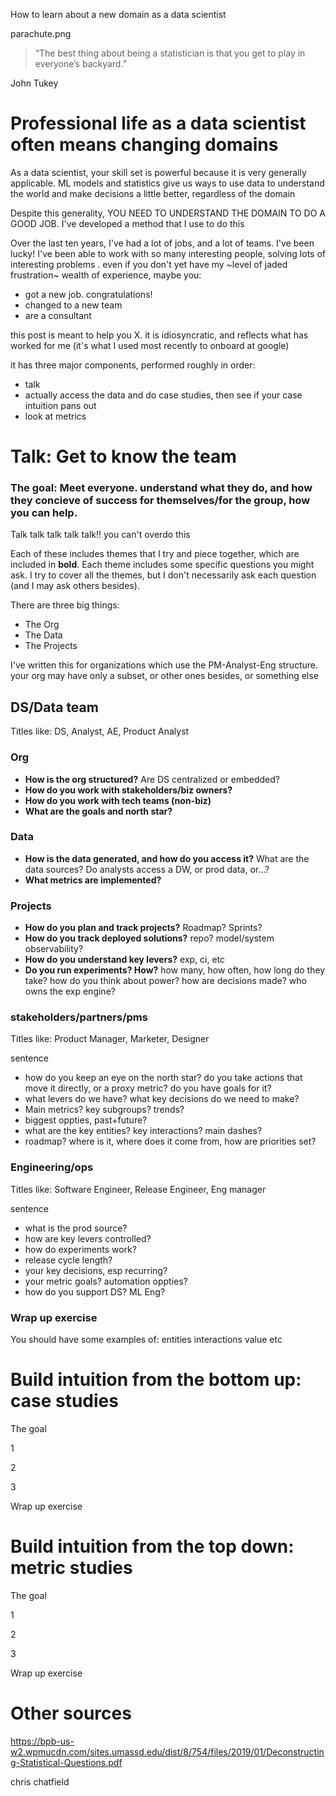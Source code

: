 How to learn about a new domain as a data scientist

parachute.png

> “The best thing about being a statistician is that you get to play in everyone’s backyard.”

John Tukey

# Professional life as a data scientist often means changing domains

As a data scientist, your skill set is powerful because it is very generally applicable. ML models and statistics give us ways to use data to understand the world and make decisions a little better, regardless of the domain

Despite this generality, YOU NEED TO UNDERSTAND THE DOMAIN TO DO A GOOD JOB. I've developed a method that I use to do this

Over the last ten years, I've had a lot of jobs, and a lot of teams. I've been lucky! I've been able to work with so many interesting people, solving lots of interesting problems . even if you don't yet have my ~level of jaded frustration~ wealth of experience, maybe you:
* got a new job. congratulations!
* changed to a new team
* are a consultant

this post is meant to help you X. it is idiosyncratic, and reflects what has worked for me (it's what I used most recently to onboard at google)

it has three major components, performed roughly in order:
* talk
* actually access the data and do case studies, then see if your case intuition pans out
* look at metrics

# Talk: Get to know the team

### The goal: Meet everyone. understand what they do, and how they concieve of success for themselves/for the group, how you can help.

Talk talk talk talk talk!! you can't overdo this

Each of these includes themes that I try and piece together, which are included in **bold**. Each theme includes some specific questions you might ask. I try to cover all the themes, but I don't necessarily ask each question (and I may ask others besides).

There are three big things:
* The Org
* The Data
* The Projects

I've written this for organizations which use the PM-Analyst-Eng structure. your org may have only a subset, or other ones besides, or something else

## DS/Data team

Titles like: DS, Analyst, AE, Product Analyst

### Org
* **How is the org structured?** Are DS centralized or embedded?
* **How do you work with stakeholders/biz owners?**
* **How do you work with tech teams (non-biz)**
* **What are the goals and north star?**

### Data
* **How is the data generated, and how do you access it?** What are the data sources? Do analysts access a DW, or prod data, or...?
* **What metrics are implemented?**

### Projects
* **How do you plan and track projects?** Roadmap? Sprints?
* **How do you track deployed solutions?**  repo? model/system observability?
* **How do you understand key levers?** exp, ci, etc
* **Do you run experiments? How?** how many, how often, how long do they take? how do you think about power? how are decisions made? who owns the exp engine?

### stakeholders/partners/pms

Titles like: Product Manager, Marketer, Designer

sentence

* how do you keep an eye on the north star? do you take actions that move it directly, or a proxy metric? do you have goals for it?
* what levers do we have? what key decisions do we need to make?
* Main metrics? key subgroups? trends?
* biggest oppties, past+future?
* what are the key entities? key interactions? main dashes?
* roadmap? where is it, where does it come from, how are priorities set?



### Engineering/ops

Titles like: Software Engineer, Release Engineer, Eng manager

sentence

* what is the prod source?
* how are key levers controlled?
* how do experiments work?
* release cycle length?
* your key decisions, esp recurring?
* your metric goals? automation oppties?
* how do you support DS? ML Eng?

### Wrap up exercise

You should have some examples of: entities interactions value etc

# Build intuition from the bottom up: case studies

The goal

1

2

3

Wrap up exercise

# Build intuition from the top down: metric studies

The goal

1

2

3

Wrap up exercise

# Other sources

https://bpb-us-w2.wpmucdn.com/sites.umassd.edu/dist/8/754/files/2019/01/Deconstructing-Statistical-Questions.pdf

chris chatfield
